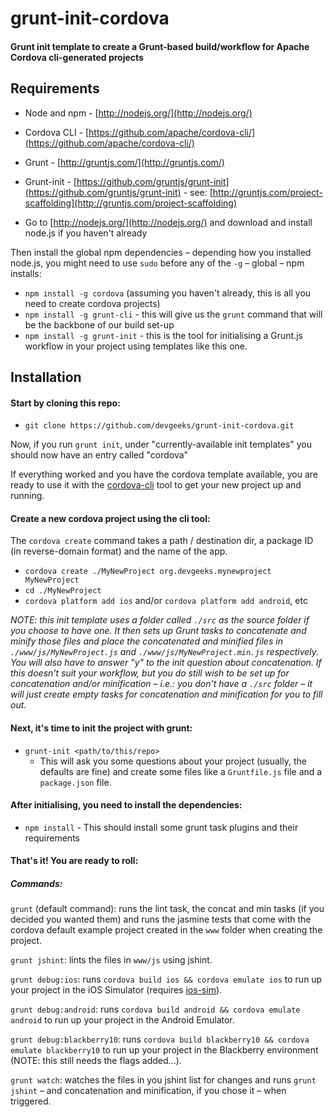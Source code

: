 # grunt-init-cordova

#### Grunt init template to create a Grunt-based build/workflow for Apache Cordova cli-generated projects

## Requirements

- Node and npm - [http://nodejs.org/](http://nodejs.org/)
- Cordova CLI - [https://github.com/apache/cordova-cli/](https://github.com/apache/cordova-cli/)
- Grunt - [http://gruntjs.com/](http://gruntjs.com/)
- Grunt-init - [https://github.com/gruntjs/grunt-init](https://github.com/gruntjs/grunt-init) - see: [http://gruntjs.com/project-scaffolding](http://gruntjs.com/project-scaffolding)

- Go to [http://nodejs.org/](http://nodejs.org/) and download and install node.js if you haven't already

Then install the global npm dependencies – depending how you installed node.js, you might need to use `sudo` before any of the `-g` – global – npm installs:

- `npm install -g cordova` (assuming you haven't already, this is all you need to create cordova projects)
- `npm install -g grunt-cli` - this will give us the `grunt` command that will be the backbone of our build set-up
- `npm install -g grunt-init` - this is the tool for initialising a Grunt.js workflow in your project using templates like this one.

## Installation

#### Start by cloning this repo:

- `git clone https://github.com/devgeeks/grunt-init-cordova.git`

Now, if you run `grunt init`, under "currently-available init templates" you should now have an entry called "cordova"

If everything worked and you have the cordova template available, you are ready to use it with the [cordova-cli](https://github.com/apache/cordova-cli/) tool to get your new project up and running.

#### Create a new cordova project using the cli tool:

The `cordova create` command takes a path / destination dir, a package ID (in reverse-domain format) and the name of the app.

- `cordova create ./MyNewProject org.devgeeks.mynewproject MyNewProject` 
- `cd ./MyNewProject`
- `cordova platform add ios` and/or `cordova platform add android`, etc

*NOTE: this init template uses a folder called `./src` as the source folder if you choose to have one. It then sets up Grunt tasks to concatenate and minify those files and place the concatenated and minified files in `./www/js/MyNewProject.js` and  `./www/js/MyNewProject.min.js` respectively. You will also have to answer "y" to the init question about concatenation. If this doesn't suit your workflow, but you do still wish to be set up for concatenation and/or minification – i.e.: you don't have a `./src` folder – it will just create empty tasks for concatenation and minification for you to fill out.*

#### Next, it's time to init the project with grunt:

- `grunt-init <path/to/this/repo>`
  - This will ask you some questions about your project (usually, the defaults are fine) and create some files like a `Gruntfile.js` file and a `package.json` file.

#### After initialising, you need to install the dependencies:

- `npm install` - This should install some grunt task plugins and their requirements

#### That's it! You are ready to roll:

##### Commands:

`grunt` (default command): runs the lint task, the concat and min tasks (if you decided you wanted them) and runs the jasmine tests that come with the cordova default example project created in the `www` folder when creating the project.

`grunt jshint`: lints the files in `www/js` using jshint.

`grunt debug:ios`: runs `cordova build ios && cordova emulate ios` to run up your project in the iOS Simulator (requires [ios-sim](https://github.com/phonegap/ios-sim)).

`grunt debug:android`: runs `cordova build android && cordova emulate android` to run up your project in the Android Emulator.

`grunt debug:blackberry10`: runs `cordova build blackberry10 && cordova emulate blackberry10` to run up your project in the Blackberry environment (NOTE: this still needs the flags added...).

`grunt watch`: watches the files in you jshint list for changes and runs `grunt jshint` – and concatenation and minification, if you chose it – when triggered.



